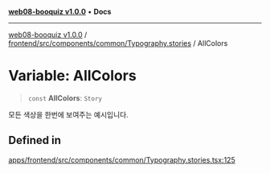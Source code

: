 [**web08-booquiz v1.0.0**](../../../../../../README.md) • **Docs**

***

[web08-booquiz v1.0.0](../../../../../../modules.md) / [frontend/src/components/common/Typography.stories](../README.md) / AllColors

# Variable: AllColors

> `const` **AllColors**: `Story`

모든 색상을 한번에 보여주는 예시입니다.

## Defined in

[apps/frontend/src/components/common/Typography.stories.tsx:125](https://github.com/boostcampwm-2024/web08-BooQuiz/blob/7e828c98e22bdcb5cd4d46c7c476fd54ffa246ae/apps/frontend/src/components/common/Typography.stories.tsx#L125)
